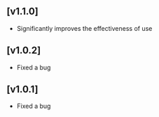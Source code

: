 
## [v1.1.0]

- Significantly improves the effectiveness of use

## [v1.0.2]

- Fixed a bug

## [v1.0.1]

- Fixed a bug
